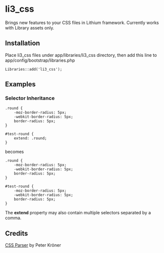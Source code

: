 # li3\_css

Brings new features to your CSS files in Lithium framework. Currently works with Library assets only.

## Installation

Place li3\_css files under app/libraries/li3\_css directory, then add this line to app/config/bootstrap/libraries.php

    Libraries::add('li3_css');


## Examples

### Selector Inheritance

    .round {
        -moz-border-radius: 5px;
        -webkit-border-radius: 5px;
        border-radius: 5px;
    }
    
    #test-round {
        extend: .round;
    }

becomes

    .round {
        -moz-border-radius: 5px;
        -webkit-border-radius: 5px;
        border-radius: 5px;
    }
    
    #test-round {
        -moz-border-radius: 5px;
        -webkit-border-radius: 5px;
        border-radius: 5px;
    }

The **extend** property may also contain multiple selectors separated by a comma.

## Credits

[CSS Parser](https://github.com/SirPepe/CSS-Parser) by Peter Kröner